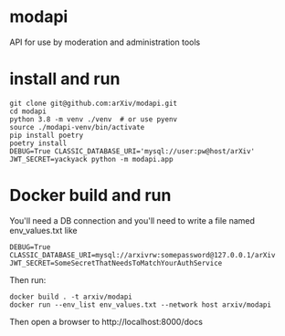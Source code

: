 # modapi

API for use by moderation and administration tools

# install and run

    git clone git@github.com:arXiv/modapi.git
    cd modapi
    python 3.8 -m venv ./venv  # or use pyenv
    source ./modapi-venv/bin/activate
    pip install poetry
    poetry install
    DEBUG=True CLASSIC_DATABASE_URI='mysql://user:pw@host/arXiv' JWT_SECRET=yackyack python -m modapi.app

# Docker build and run
You'll need a DB connection and you'll need to write a file named env_values.txt like

    DEBUG=True
    CLASSIC_DATABASE_URI=mysql://arxivrw:somepassword@127.0.0.1/arXiv
    JWT_SECRET=SomeSecretThatNeedsToMatchYourAuthService

Then run:

    docker build . -t arxiv/modapi
    docker run --env_list env_values.txt --network host arxiv/modapi

Then open a browser to http://localhost:8000/docs
